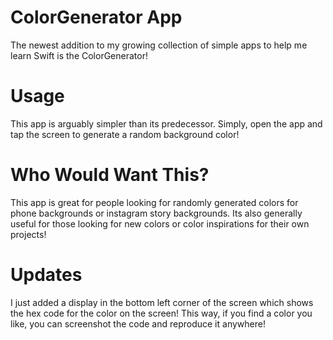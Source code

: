 # ColorGenerator App
The newest addition to my growing collection of simple apps to help me learn Swift is the ColorGenerator!

# Usage
This app is arguably simpler than its predecessor. Simply, open the app and tap the screen to generate a random background color!

# Who Would Want This?
This app is great for people looking for randomly generated colors for phone backgrounds or instagram story backgrounds.
Its also generally useful for those looking for new colors or color inspirations for their own projects!

# Updates
I just added a display in the bottom left corner of the screen which shows the hex code for the color on the screen!
This way, if you find a color you like, you can screenshot the code and reproduce it anywhere!
